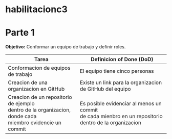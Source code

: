 # habilitacionc3

 # Parte 1
 **Objetivo:** Conformar un equipo de trabajo y definir roles.

| Tarea                                                                                                           | Definicion of Done (DoD)                                                                                  |
|-----------------------------------------------------------------------------------------------------------------|-----------------------------------------------------------------------------------------------------------|
| Conformacion de equipos de trabajo                                                                              | El equipo tiene cinco personas                                                                            |
| Creacion de una organizacion en GitHub                                                                          | Existe un link para la organizacion de GitHub del equipo                                                  |
| Creacion de un repositorio de ejemplo<br/>dentro de la organizacion, donde cada<br/>miembro evidencie un commit | Es posible evidenciar al menos un commit<br/> de cada mienbro en un repositorio<br/> dentro de la organizacion |